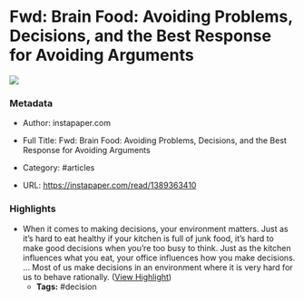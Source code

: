 # Fwd: Brain Food: Avoiding Problems, Decisions, and the Best Response for Avoiding Arguments

![](https://readwise-assets.s3.amazonaws.com/static/images/article1.be68295a7e40.png)

### Metadata

- Author: instapaper.com
- Full Title: Fwd: Brain Food: Avoiding Problems, Decisions, and the Best Response for Avoiding Arguments
- Category: #articles


- URL: https://instapaper.com/read/1389363410

### Highlights

- When it comes to making decisions, your environment matters. Just as it’s hard to eat healthy if your kitchen is full of junk food, it’s hard to make good decisions when you’re too busy to think. Just as the kitchen influences what you eat, your office influences how you make decisions. … Most of us make decisions in an environment where it is very hard for us to behave rationally. ([View Highlight](https://instapaper.com/read/1389363410/15590247))
    - **Tags:** #decision
